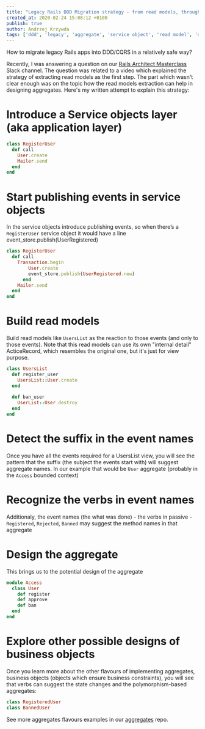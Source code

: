```yaml
---
title: "Legacy Rails DDD Migration strategy - from read models, through events to aggregates"
created_at: 2020-02-24 15:08:12 +0100
publish: true
author: Andrzej Krzywda
tags: ['ddd', 'legacy', 'aggregate', 'service object', 'read model', 'domain event']
---
```


How to migrate legacy Rails apps into DDD/CQRS in a relatively safe way?

<!-- more -->

Recently, I was answering a question on our [Rails Architect Masterclass](https://arkency.com/masterclass/) Slack channel. The question was related to a video which explained the strategy of extracting read models as the first step. The part which wasn't clear enough was on the topic how the read models extraction can help in designing aggregates. Here's my written attempt to explain this strategy:

# Introduce a Service objects layer (aka application layer)


```ruby
class RegisterUser
  def call
    User.create
    Mailer.send
  end
end 
```

# Start publishing events in service objects

In the service objects introduce publishing events, so when there’s a `RegisterUser` service object it would have a line event_store.publish(UserRegistered)

```ruby
class RegisterUser
  def call
    Transaction.begin
	    User.create
	    event_store.publish(UserRegistered.new)
	  end
    Mailer.send
  end
end 
```

# Build read models

Build read models like `UsersList` as the reaction to those events (and only to those events). Note that this read models can use its own "internal detail" ActiceRecord, which resembles the original one, but it's just for view purpose.

```ruby
class UsersList
  def register_user
    UsersList::User.create
  end
  
  def ban_user
    UserList::User.destroy
  end
end
```

# Detect the suffix in the event names

Once you have all the events required for a UsersList view, you will see the pattern that the suffix (the subject the events start with) will suggest aggregate names. In our example that would be `User` aggregate (probably in the `Access` bounded context)

# Recognize the verbs in event names

Additionaly, the event names (the what was done) - the  verbs in passive - `Registered`, `Rejected`, `Banned` may suggest the method names in that aggregate

# Design the aggregate

This brings us to the potential design of the aggregate

```ruby
module Access
  class User
    def register
    def approve
    def ban
  end
end
```

# Explore other possible designs of business objects

Once you learn more about the other flavours of implementing aggregates, business objects (objects which ensure business constraints), you will see that verbs can suggest the state changes and the polymorphism-based aggregates:

```ruby
class RegisteredUser
class BannedUser
```

See more aggregates flavours examples in our [aggregates](https://github.com/arkency/aggregates) repo.
